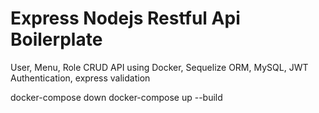 # Express Nodejs Restful Api Boilerplate

User, Menu, Role CRUD API using Docker, Sequelize ORM, MySQL, JWT Authentication, express validation

docker-compose down
docker-compose up --build
